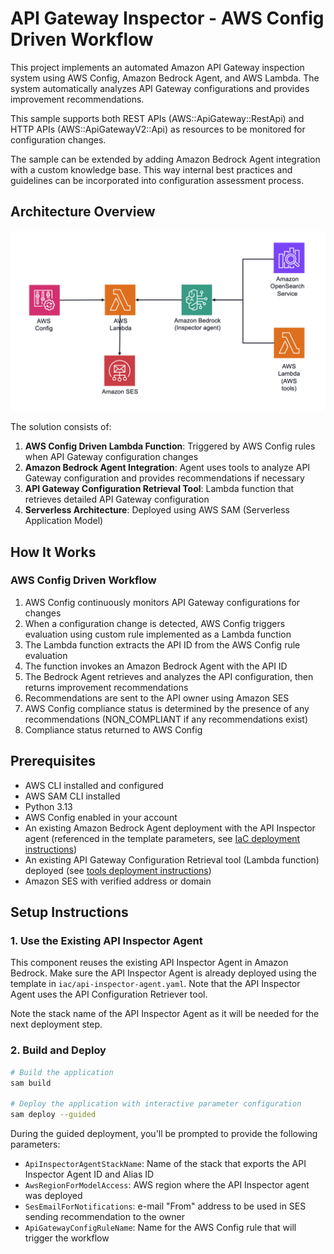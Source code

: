 # API Gateway Inspector - AWS Config Driven Workflow

This project implements an automated Amazon API Gateway inspection system using AWS Config, Amazon Bedrock Agent, and AWS Lambda. The system automatically analyzes API Gateway configurations and provides improvement recommendations.

This sample supports both REST APIs (AWS::ApiGateway::RestApi) and HTTP APIs (AWS::ApiGatewayV2::Api) as resources to be monitored for configuration changes.

The sample can be extended by adding Amazon Bedrock Agent integration with a custom knowledge base. This way internal best practices and guidelines can be incorporated into configuration assessment process.

## Architecture Overview

![AWS Config architecture](../assets/config_diagram.png)

The solution consists of:

1. **AWS Config Driven Lambda Function**: Triggered by AWS Config rules when API Gateway configuration changes
2. **Amazon Bedrock Agent Integration**: Agent uses tools to analyze API Gateway configuration and provides recommendations if necessary
3. **API Gateway Configuration Retrieval Tool**: Lambda function that retrieves detailed API Gateway configuration
4. **Serverless Architecture**: Deployed using AWS SAM (Serverless Application Model)

## How It Works

### AWS Config Driven Workflow

1. AWS Config continuously monitors API Gateway configurations for changes
2. When a configuration change is detected, AWS Config triggers evaluation using custom rule implemented as a Lambda function
3. The Lambda function extracts the API ID from the AWS Config rule evaluation
4. The function invokes an Amazon Bedrock Agent with the API ID
5. The Bedrock Agent retrieves and analyzes the API configuration, then returns improvement recommendations
6. Recommendations are sent to the API owner using Amazon SES
7. AWS Config compliance status is determined by the presence of any recommendations (NON_COMPLIANT if any recommendations exist)
8. Compliance status returned to AWS Config

## Prerequisites

- AWS CLI installed and configured
- AWS SAM CLI installed
- Python 3.13
- AWS Config enabled in your account
- An existing Amazon Bedrock Agent deployment with the API Inspector agent (referenced in the template parameters, see [IaC deployment instructions](../iac/README.md))
- An existing API Gateway Configuration Retrieval tool (Lambda function) deployed (see [tools deployment instructions](../tools/README.md))
- Amazon SES with verified address or domain

## Setup Instructions

### 1. Use the Existing API Inspector Agent

This component reuses the existing API Inspector Agent in Amazon Bedrock. Make sure the API Inspector Agent is already deployed using the template in `iac/api-inspector-agent.yaml`. Note that the API Inspector Agent uses the API Configuration Retriever tool.

Note the stack name of the API Inspector Agent as it will be needed for the next deployment step.

### 2. Build and Deploy

```bash
# Build the application
sam build

# Deploy the application with interactive parameter configuration
sam deploy --guided
```

During the guided deployment, you'll be prompted to provide the following parameters:

- `ApiInspectorAgentStackName`: Name of the stack that exports the API Inspector Agent ID and Alias ID
- `AwsRegionForModelAccess`: AWS region where the API Inspector agent was deployed
- `SesEmailForNotifications`: e-mail "From" address to be used in SES sending recommendation to the owner
- `ApiGatewayConfigRuleName`: Name for the AWS Config rule that will trigger the workflow
